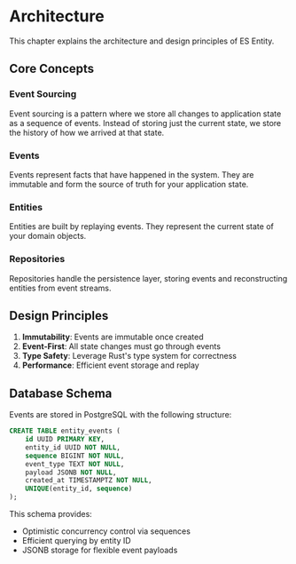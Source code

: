 # Architecture

This chapter explains the architecture and design principles of ES Entity.

## Core Concepts

### Event Sourcing

Event sourcing is a pattern where we store all changes to application state as a sequence of events. Instead of storing just the current state, we store the history of how we arrived at that state.

### Events

Events represent facts that have happened in the system. They are immutable and form the source of truth for your application state.

### Entities

Entities are built by replaying events. They represent the current state of your domain objects.

### Repositories

Repositories handle the persistence layer, storing events and reconstructing entities from event streams.

## Design Principles

1. **Immutability**: Events are immutable once created
2. **Event-First**: All state changes must go through events
3. **Type Safety**: Leverage Rust's type system for correctness
4. **Performance**: Efficient event storage and replay

## Database Schema

Events are stored in PostgreSQL with the following structure:

```sql
CREATE TABLE entity_events (
    id UUID PRIMARY KEY,
    entity_id UUID NOT NULL,
    sequence BIGINT NOT NULL,
    event_type TEXT NOT NULL,
    payload JSONB NOT NULL,
    created_at TIMESTAMPTZ NOT NULL,
    UNIQUE(entity_id, sequence)
);
```

This schema provides:
- Optimistic concurrency control via sequences
- Efficient querying by entity ID
- JSONB storage for flexible event payloads